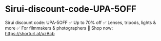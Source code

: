 # Sirui-discount-code-UPA-5OFF
Sirui discount code: UPA-5OFF ✅ Up to 70% off ✅ Lenses, tripods, lights &amp; more ✅ For filmmakers &amp; photographers 🔗 Shop now: https://shorturl.at/uzBcb
